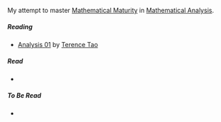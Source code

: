 My attempt to master [Mathematical Maturity](https://en.wikipedia.org/wiki/Mathematical_maturity) in [Mathematical Analysis](https://en.wikipedia.org/wiki/Mathematical_analysis).

##### Reading

* [Analysis 01](https://link.springer.com/book/10.1007/978-981-19-7261-4) by [Terence Tao](https://www.math.ucla.edu/~tao/)

##### Read

*

##### To Be Read

*
